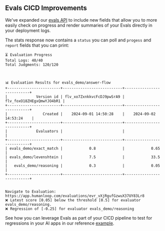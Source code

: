 ## Evals CICD Improvements

We've expanded our [evals API](https://humanloop.com/docs/v5/api-reference/evaluations/get-stats) to include new fields that allow you to more easily check on progress and render summaries of your Evals directly in your deployment logs.

The stats response now contains a `status` you can poll and `progess` and `report` fields that you can print:

```
⏳ Evaluation Progress
Total Logs: 40/40
Total Judgments: 120/120



📊 Evaluation Results for evals_demo/answer-flow 
+------------------------+---------------------------+---------------------------+
|             Version id | flv_xo7ZxnkkvcFcDJ9pwSrA9 | flv_foxO18ZHEgxQmwYJO4bR1 |
+------------------------+---------------------------+---------------------------+
|                Created |    2024-09-01 14:50:28    |    2024-09-02 14:53:24    |
+------------------------+---------------------------+---------------------------+
|             Evaluators |                           |                           |
+------------------------+---------------------------+---------------------------+
| evals_demo/exact_match |            0.8            |            0.65           |
| evals_demo/levenshtein |            7.5            |            33.5           |
|   evals_demo/reasoning |            0.3            |            0.05           |
+------------------------+---------------------------+---------------------------+


Navigate to Evaluation:  https://app.humanloop.com/evaluations/evr_vXjRgufGzwuX37UY83Lr8
❌ Latest score [0.05] below the threshold [0.5] for evaluator evals_demo/reasoning.
❌ Regression of [-0.25] for evaluator evals_demo/reasoning

```


See how you can leverage Evals as part of your CICD pipeline to test for regressions in your AI apps in our reference [example](https://github.com/humanloop/humanloop-cookbook/blob/main/tutorials/rag/evaluate_rag_cicd.py). 
